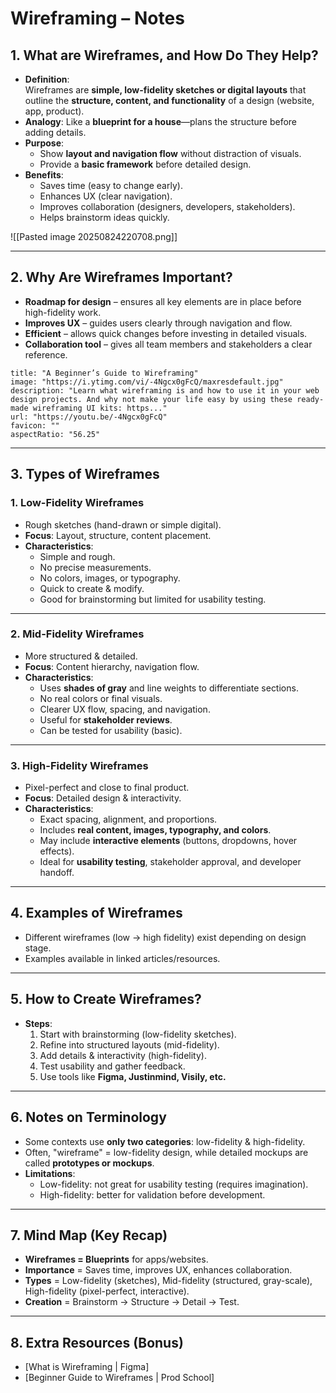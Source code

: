 # Wireframing – Notes

## 1. What are Wireframes, and How Do They Help?

- **Definition**:  
    Wireframes are **simple, low-fidelity sketches or digital layouts** that outline the **structure, content, and functionality** of a design (website, app, product).
- **Analogy**: Like a **blueprint for a house**—plans the structure before adding details.
- **Purpose**:
    - Show **layout and navigation flow** without distraction of visuals.
    - Provide a **basic framework** before detailed design.
- **Benefits**:
    - Saves time (easy to change early).
    - Enhances UX (clear navigation).
    - Improves collaboration (designers, developers, stakeholders).
    - Helps brainstorm ideas quickly.

![[Pasted image 20250824220708.png]]

---

## 2. Why Are Wireframes Important?

- **Roadmap for design** – ensures all key elements are in place before high-fidelity work.
- **Improves UX** – guides users clearly through navigation and flow.
- **Efficient** – allows quick changes before investing in detailed visuals.
- **Collaboration tool** – gives all team members and stakeholders a clear reference.

```embed
title: "A Beginner’s Guide to Wireframing"
image: "https://i.ytimg.com/vi/-4Ngcx0gFcQ/maxresdefault.jpg"
description: "Learn what wireframing is and how to use it in your web design projects. And why not make your life easy by using these ready-made wireframing UI kits: https..."
url: "https://youtu.be/-4Ngcx0gFcQ"
favicon: ""
aspectRatio: "56.25"
```


---

## 3. Types of Wireframes

### 1. **Low-Fidelity Wireframes**

- Rough sketches (hand-drawn or simple digital).
- **Focus**: Layout, structure, content placement.
- **Characteristics**:
    - Simple and rough.
    - No precise measurements.
    - No colors, images, or typography.
    - Quick to create & modify.
    - Good for brainstorming but limited for usability testing.

---

### 2. **Mid-Fidelity Wireframes**

- More structured & detailed.
- **Focus**: Content hierarchy, navigation flow.
- **Characteristics**:
    - Uses **shades of gray** and line weights to differentiate sections.
    - No real colors or final visuals.
    - Clearer UX flow, spacing, and navigation.
    - Useful for **stakeholder reviews**.
    - Can be tested for usability (basic).

---

### 3. **High-Fidelity Wireframes**

- Pixel-perfect and close to final product.
- **Focus**: Detailed design & interactivity.
- **Characteristics**:
    - Exact spacing, alignment, and proportions.
    - Includes **real content, images, typography, and colors**.
    - May include **interactive elements** (buttons, dropdowns, hover effects).
    - Ideal for **usability testing**, stakeholder approval, and developer handoff.

---

## 4. Examples of Wireframes

- Different wireframes (low → high fidelity) exist depending on design stage.
- Examples available in linked articles/resources.

---

## 5. How to Create Wireframes?

- **Steps**:
    1. Start with brainstorming (low-fidelity sketches).
    2. Refine into structured layouts (mid-fidelity).
    3. Add details & interactivity (high-fidelity).
    4. Test usability and gather feedback.
    5. Use tools like **Figma, Justinmind, Visily, etc.**

---

## 6. Notes on Terminology

- Some contexts use **only two categories**: low-fidelity & high-fidelity.
- Often, "wireframe" = low-fidelity design, while detailed mockups are called **prototypes or mockups**.
- **Limitations**:
    - Low-fidelity: not great for usability testing (requires imagination).
    - High-fidelity: better for validation before development.

---

## 7. Mind Map (Key Recap)

- **Wireframes = Blueprints** for apps/websites.
- **Importance** = Saves time, improves UX, enhances collaboration.
- **Types** = Low-fidelity (sketches), Mid-fidelity (structured, gray-scale), High-fidelity (pixel-perfect, interactive).
- **Creation** = Brainstorm → Structure → Detail → Test.

---

## 8. Extra Resources (Bonus)

- [What is Wireframing | Figma]
- [Beginner Guide to Wireframes | Prod School]